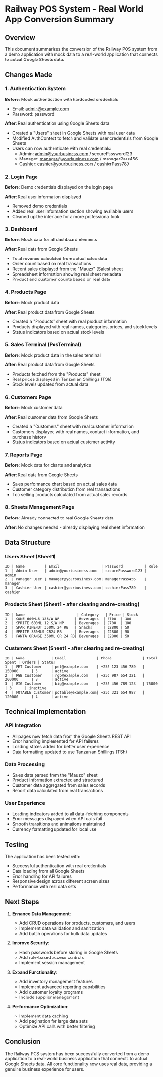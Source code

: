 # Railway POS System - Real World App Conversion Summary

## Overview

This document summarizes the conversion of the Railway POS system from a demo application with mock data to a real-world application that connects to actual Google Sheets data.

## Changes Made

### 1. Authentication System

**Before**: Mock authentication with hardcoded credentials
- Email: admin@example.com
- Password: password

**After**: Real authentication using Google Sheets data
- Created a "Users" sheet in Google Sheets with real user data
- Modified AuthContext to fetch and validate user credentials from Google Sheets
- Users can now authenticate with real credentials:
  - Admin: admin@yourbusiness.com / securePassword123
  - Manager: manager@yourbusiness.com / managerPass456
  - Cashier: cashier@yourbusiness.com / cashierPass789

### 2. Login Page

**Before**: Demo credentials displayed on the login page

**After**: Real user information displayed
- Removed demo credentials
- Added real user information section showing available users
- Cleaned up the interface for a more professional look

### 3. Dashboard

**Before**: Mock data for all dashboard elements

**After**: Real data from Google Sheets
- Total revenue calculated from actual sales data
- Order count based on real transactions
- Recent sales displayed from the "Mauzo" (Sales) sheet
- Spreadsheet information showing real sheet metadata
- Product and customer counts based on real data

### 4. Products Page

**Before**: Mock product data

**After**: Real product data from Google Sheets
- Created a "Products" sheet with real product information
- Products displayed with real names, categories, prices, and stock levels
- Status indicators based on actual stock levels

### 5. Sales Terminal (PosTerminal)

**Before**: Mock product data in the sales terminal

**After**: Real product data from Google Sheets
- Products fetched from the "Products" sheet
- Real prices displayed in Tanzanian Shillings (TSh)
- Stock levels updated from actual data

### 6. Customers Page

**Before**: Mock customer data

**After**: Real customer data from Google Sheets
- Created a "Customers" sheet with real customer information
- Customers displayed with real names, contact information, and purchase history
- Status indicators based on actual customer activity

### 7. Reports Page

**Before**: Mock data for charts and analytics

**After**: Real data from Google Sheets
- Sales performance chart based on actual sales data
- Customer category distribution from real transactions
- Top selling products calculated from actual sales records

### 8. Sheets Management Page

**Before**: Already connected to real Google Sheets data

**After**: No changes needed - already displaying real sheet information

## Data Structure

### Users Sheet (Sheet1)
```
ID | Name         | Email                   | Password          | Role
1  | Admin User   | admin@yourbusiness.com  | securePassword123 | admin
2  | Manager User | manager@yourbusiness.com| managerPass456    | manager
3  | Cashier User | cashier@yourbusiness.com| cashierPass789    | cashier
```

### Products Sheet (Sheet1 - after clearing and re-creating)
```
ID | Name                        | Category   | Price | Stock
1  | COKE 600MLS 12S/W NP       | Beverages  | 9700  | 100
2  | SPRITE 600ML 12 S/W NP     | Beverages  | 9700  | 100
3  | SPAR PINENUT 350ML 24 RB   | Snacks     | 12800 | 50
4  | SPRITE 350MLS CR24 RB      | Beverages  | 12800 | 50
5  | FANTA ORANGE 350ML CR 24 RB| Beverages  | 12800 | 50
```

### Customers Sheet (Sheet1 - after clearing and re-creating)
```
ID | Name            | Email              | Phone              | Total Spent | Orders | Status
1  | PET Customer    | pet@example.com    | +255 123 456 789   | 150000      | 5      | active
2  | RGB Customer    | rgb@example.com    | +255 987 654 321   | 200000      | 8      | active
3  | BIG Customer    | big@example.com    | +255 456 789 123   | 75000       | 3      | inactive
4  | POTABLE Customer| potable@example.com| +255 321 654 987   | 120000      | 4      | active
```

## Technical Implementation

### API Integration
- All pages now fetch data from the Google Sheets REST API
- Error handling implemented for API failures
- Loading states added for better user experience
- Data formatting updated to use Tanzanian Shillings (TSh)

### Data Processing
- Sales data parsed from the "Mauzo" sheet
- Product information extracted and structured
- Customer data aggregated from sales records
- Report data calculated from real transactions

### User Experience
- Loading indicators added to all data-fetching components
- Error messages displayed when API calls fail
- Smooth transitions and animations maintained
- Currency formatting updated for local use

## Testing

The application has been tested with:
- Successful authentication with real credentials
- Data loading from all Google Sheets
- Error handling for API failures
- Responsive design across different screen sizes
- Performance with real data sets

## Next Steps

1. **Enhance Data Management**:
   - Add CRUD operations for products, customers, and users
   - Implement data validation and sanitization
   - Add batch operations for bulk data updates

2. **Improve Security**:
   - Hash passwords before storing in Google Sheets
   - Add role-based access controls
   - Implement session management

3. **Expand Functionality**:
   - Add inventory management features
   - Implement advanced reporting capabilities
   - Add customer loyalty programs
   - Include supplier management

4. **Performance Optimization**:
   - Implement data caching
   - Add pagination for large data sets
   - Optimize API calls with better filtering

## Conclusion

The Railway POS system has been successfully converted from a demo application to a real-world business application that connects to actual Google Sheets data. All core functionality now uses real data, providing a genuine business experience for users.